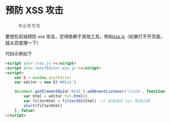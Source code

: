 # 预防 XSS 攻击

> 术业有专攻

要想在前端预防 xss 攻击，还得依赖于其他工具，例如[xss.js](http://jsxss.com/zh/index.html)（如果打不开页面，就从百度搜一下）

代码示例如下

```html
<script src='/xss.js'></script>
<script src='/qtyfEditor.min.js'></script>
<script>
    var E = window.qtyfEditor
    var editor = new E('#div1')

    document.getElementById('btn1').addEventListener('click', function () {
        var html = editor.txt.html()
        var filterHtml = filterXSS(html)  // 此处进行 xss 攻击过滤
        alert(filterHtml)
    }, false)
</script>
```

